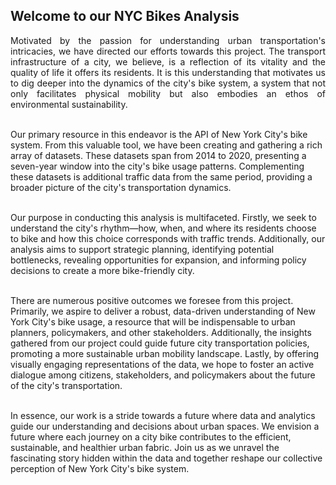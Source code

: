 <h2>Welcome to our NYC Bikes Analysis</h2>

<p style="text-align: justify;">
Motivated by the passion for understanding urban transportation's intricacies, we have directed our efforts towards this project. The transport infrastructure of a city, we believe, is a reflection of its vitality and the quality of life it offers its residents. It is this understanding that motivates us to dig deeper into the dynamics of the city's bike system, a system that not only facilitates physical mobility but also embodies an ethos of environmental sustainability. <br><br>

Our primary resource in this endeavor is the API of New York City's bike system. From this valuable tool, we have been creating and gathering a rich array of datasets. These datasets span from 2014 to 2020, presenting a seven-year window into the city's bike usage patterns. Complementing these datasets is additional traffic data from the same period, providing a broader picture of the city's transportation dynamics.<br><br>

Our purpose in conducting this analysis is multifaceted. Firstly, we seek to understand the city's rhythm—how, when, and where its residents choose to bike and how this choice corresponds with traffic trends. Additionally, our analysis aims to support strategic planning, identifying potential bottlenecks, revealing opportunities for expansion, and informing policy decisions to create a more bike-friendly city.<br><br>

There are numerous positive outcomes we foresee from this project. Primarily, we aspire to deliver a robust, data-driven understanding of New York City's bike usage, a resource that will be indispensable to urban planners, policymakers, and other stakeholders. Additionally, the insights gathered from our project could guide future city transportation policies, promoting a more sustainable urban mobility landscape. Lastly, by offering visually engaging representations of the data, we hope to foster an active dialogue among citizens, stakeholders, and policymakers about the future of the city's transportation.<br><br>

In essence, our work is a stride towards a future where data and analytics guide our understanding and decisions about urban spaces. We envision a future where each journey on a city bike contributes to the efficient, sustainable, and healthier urban fabric. Join us as we unravel the fascinating story hidden within the data and together reshape our collective perception of New York City's bike system.<br><br>
</p>